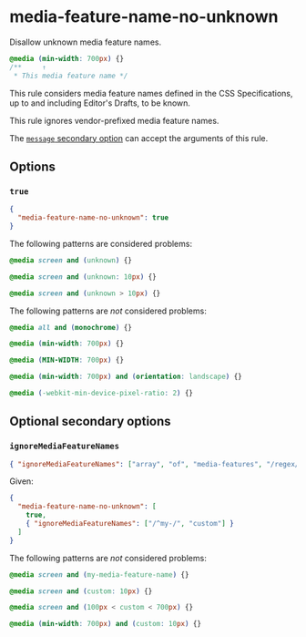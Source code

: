 # media-feature-name-no-unknown

Disallow unknown media feature names.

<!-- prettier-ignore -->
```css
@media (min-width: 700px) {}
/**     ↑
 * This media feature name */
```

This rule considers media feature names defined in the CSS Specifications, up to and including Editor's Drafts, to be known.

This rule ignores vendor-prefixed media feature names.

The [`message` secondary option](../../../docs/user-guide/configure.md#message) can accept the arguments of this rule.

## Options

### `true`

```json
{
  "media-feature-name-no-unknown": true
}
```

The following patterns are considered problems:

<!-- prettier-ignore -->
```css
@media screen and (unknown) {}
```

<!-- prettier-ignore -->
```css
@media screen and (unknown: 10px) {}
```

<!-- prettier-ignore -->
```css
@media screen and (unknown > 10px) {}
```

The following patterns are _not_ considered problems:

<!-- prettier-ignore -->
```css
@media all and (monochrome) {}
```

<!-- prettier-ignore -->
```css
@media (min-width: 700px) {}
```

<!-- prettier-ignore -->
```css
@media (MIN-WIDTH: 700px) {}
```

<!-- prettier-ignore -->
```css
@media (min-width: 700px) and (orientation: landscape) {}
```

<!-- prettier-ignore -->
```css
@media (-webkit-min-device-pixel-ratio: 2) {}
```

## Optional secondary options

### `ignoreMediaFeatureNames`

```json
{ "ignoreMediaFeatureNames": ["array", "of", "media-features", "/regex/"] }
```

Given:

```json
{
  "media-feature-name-no-unknown": [
    true,
    { "ignoreMediaFeatureNames": ["/^my-/", "custom"] }
  ]
}
```

The following patterns are _not_ considered problems:

<!-- prettier-ignore -->
```css
@media screen and (my-media-feature-name) {}
```

<!-- prettier-ignore -->
```css
@media screen and (custom: 10px) {}
```

<!-- prettier-ignore -->
```css
@media screen and (100px < custom < 700px) {}
```

<!-- prettier-ignore -->
```css
@media (min-width: 700px) and (custom: 10px) {}
```
